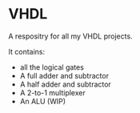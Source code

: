 # VHDL

A respositry for all my VHDL projects. 

It contains:
- all the logical gates
- A full adder and subtractor
- A half adder and subtractor
- A 2-to-1 multiplexer
- An ALU (WIP)
